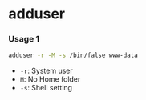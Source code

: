 # adduser

### Usage 1

```bash
adduser -r -M -s /bin/false www-data
```

- `-r`: System user
- `M`: No Home folder
- `-s`: Shell setting

